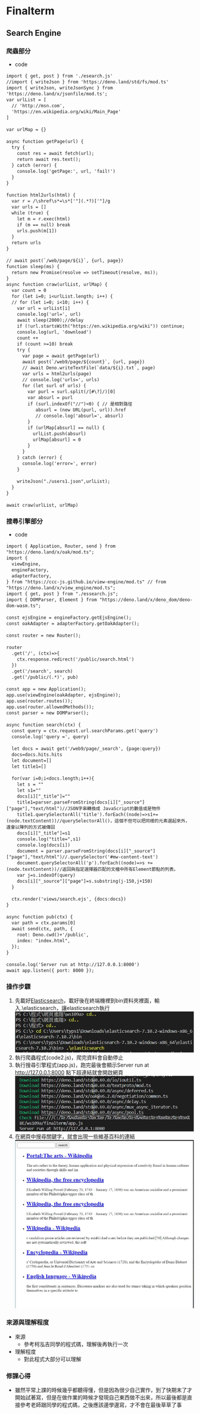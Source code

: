 # Finalterm
## Search Engine
### 爬蟲部分
* code
```
import { get, post } from './esearch.js'
//import { writeJson } from 'https://deno.land/std/fs/mod.ts'
import { writeJson, writeJsonSync } from 'https://deno.land/x/jsonfile/mod.ts';
var urlList = [
  // 'http://msn.com', 
  'https://en.wikipedia.org/wiki/Main_Page'
]

var urlMap = {}

async function getPage(url) {
  try {
    const res = await fetch(url);
    return await res.text();  
  } catch (error) {
    console.log('getPage:', url, 'fail!')
  }
}

function html2urls(html) {
  var r = /\shref\s*=\s*['"](.*?)['"]/g
  var urls = []
  while (true) {
    let m = r.exec(html)
    if (m == null) break
    urls.push(m[1])
  }
  return urls
}

// await post(`/web/page/${i}`, {url, page})
function sleep(ms) {
  return new Promise(resolve => setTimeout(resolve, ms));
}
async function craw(urlList, urlMap) {
  var count = 0
  for (let i=0; i<urlList.length; i++) {
  // for (let i=0; i<10; i++) {
    var url = urlList[i]
    console.log('url=', url)
    await sleep(2000);//delay
    if (!url.startsWith("https://en.wikipedia.org/wiki")) continue;
    console.log(url, 'download')
    count ++
    if (count >=10) break
    try {
      var page = await getPage(url)
      await post(`/web9/page/${count}`, {url, page})
      // await Deno.writeTextFile(`data/${i}.txt`, page)
      var urls = html2urls(page)
      // console.log('urls=', urls)
      for (let surl of urls) {
        var purl = surl.split(/[#\?]/)[0]
        var absurl = purl
        if (surl.indexOf("//")<0) { // 是相對路徑
           absurl = (new URL(purl, url)).href
           // console.log('absurl=', absurl)
        }
        if (urlMap[absurl] == null) {
          urlList.push(absurl)
          urlMap[absurl] = 0
        }
      }
    } catch (error) {
      console.log('error=', error)
    }

    writeJson("./users1.json",urlList);
  }
}

await craw(urlList, urlMap)
```
### 搜尋引擎部分
* code
```
import { Application, Router, send } from "https://deno.land/x/oak/mod.ts";
import {
  viewEngine,
  engineFactory,
  adapterFactory,
} from "https://ccc-js.github.io/view-engine/mod.ts" // from "https://deno.land/x/view_engine/mod.ts";
import { get, post } from "./essearch.js";
import { DOMParser, Element } from "https://deno.land/x/deno_dom/deno-dom-wasm.ts";

const ejsEngine = engineFactory.getEjsEngine();
const oakAdapter = adapterFactory.getOakAdapter();

const router = new Router();

router
  .get('/', (ctx)=>{
    ctx.response.redirect('/public/search.html')
  })
  .get('/search', search)
  .get('/public/(.*)', pub)

const app = new Application();
app.use(viewEngine(oakAdapter, ejsEngine));
app.use(router.routes());
app.use(router.allowedMethods());
const parser = new DOMParser();

async function search(ctx) {
  const query = ctx.request.url.searchParams.get('query')
  console.log('query =', query)

  let docs = await get('/web9/page/_search', {page:query})
  docs=docs.hits.hits
  let document=[]
  let title1=[]
  
  for(var i=0;i<docs.length;i++){
    let s = ""
    let s1=""
    docs[i]["_title"]=""
    title1=parser.parseFromString(docs[i]["_source"]["page"],"text/html")//JSON字串轉換成 JavaScript的數值或是物件
    title1.querySelectorAll('title').forEach((node)=>s1+=(node.textContent))//querySelectorAll()，這個不但可以把同樣的元素選起來外，還會以陣列的方式被傳回
    docs[i]["_title"]=s1
    console.log("title=",s1)
    console.log(docs[i])
    document = parser.parseFromString(docs[i]["_source"]["page"],"text/html")//.querySelector('#mw-content-text') 
    document.querySelectorAll('p').forEach((node)=>s += (node.textContent))//返回與指定選擇器匹配的文檔中所有Element節點的列表。
    var j=s.indexOf(query)
    docs[i]["_source"]["page"]=s.substring(j-150,j+150)
  }

  ctx.render('views/search.ejs', {docs:docs})
}

async function pub(ctx) {
  var path = ctx.params[0]
  await send(ctx, path, {
    root: Deno.cwd()+'/public',
    index: "index.html",
  });
}

console.log('Server run at http://127.0.0.1:8000')
await app.listen({ port: 8000 });
```
### 操作步驟 
1. 先載好[Elasticsearch](https://www.elastic.co/guide/cn/elasticsearch/guide/current/running-elasticsearch.html)，載好後在終端機裡到bin資料夾裡面，輸入.\elasticsearch，讓elasticsearch執行
![PICTURE](https://github.com/victor0520/ws109a/blob/master/finalterm/image/3.JPG)
2. 執行爬蟲程式(code2.js)，爬完資料會自動停止
3. 執行搜尋引擎程式(app.js)，跑完最後會顯示Server run at http://127.0.0.1:8000 點下超連結就會開啟網頁
![PICTURE](https://github.com/victor0520/ws109a/blob/master/finalterm/image/5.JPG)
4. 在網頁中搜尋關鍵字，就會出現一些維基百科的連結
![PICTURE](https://github.com/victor0520/ws109a/blob/master/finalterm/image/2.JPG)
### 來源與理解程度
* 來源
    * 參考柯泓吉同學的程式碼，理解後再執行一次
* 理解程度
    * 對此程式大部分可以理解
### 修課心得
* 雖然平常上課的時候幾乎都聽得懂，但是因為很少自己實作，到了快期末了才開始試著寫，但是在做作業的時候才發現自己東西做不出來，所以最後都是直接參考老師跟同學的程式碼，之後應該邊學邊寫，才不會在最後草草了事